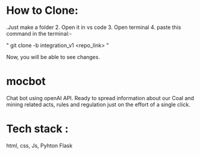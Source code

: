 # How to Clone: 

.Just make a folder 
2. Open it in vs code
3. Open terminal
4. paste this command in the terminal:-

" git clone -b integration_v1 <repo_link> "

Now, you will be able to see changes.

# mocbot
Chat bot using openAI API. Ready to spread information about our Coal and mining related acts, rules and regulation just on the effort of a single click.

# Tech stack :
html, css, Js, Pyhton Flask
